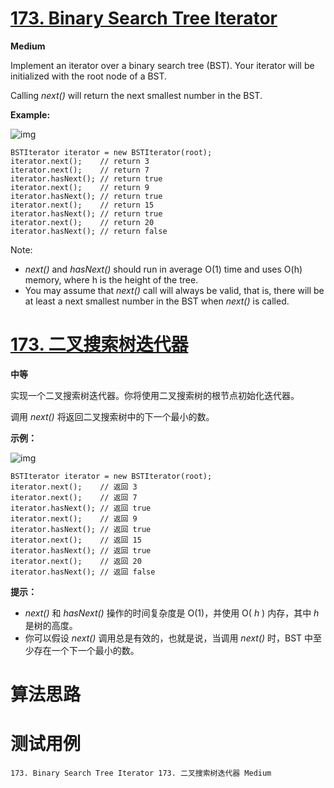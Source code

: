 # [173. Binary Search Tree Iterator][enTitle]

**Medium**

Implement an iterator over a binary search tree (BST). Your iterator will be initialized with the root node of a BST.

Calling  *next()*  will return the next smallest number in the BST.





**Example:** 

![img](https://assets.leetcode.com/uploads/2018/12/25/bst-tree.png)

```
BSTIterator iterator = new BSTIterator(root);
iterator.next();    // return 3
iterator.next();    // return 7
iterator.hasNext(); // return true
iterator.next();    // return 9
iterator.hasNext(); // return true
iterator.next();    // return 15
iterator.hasNext(); // return true
iterator.next();    // return 20
iterator.hasNext(); // return false

```



Note:

-  *next()*  and  *hasNext()*  should run in average O(1) time and uses O(h) memory, where h is the height of the tree. 
- You may assume that  *next()*  call will always be valid, that is, there will be at least a next smallest number in the BST when  *next()*  is called.
# [173. 二叉搜索树迭代器][cnTitle]

**中等**

实现一个二叉搜索树迭代器。你将使用二叉搜索树的根节点初始化迭代器。

调用  *next()*  将返回二叉搜索树中的下一个最小的数。



**示例：** 

![img](https://assets.leetcode-cn.com/aliyun-lc-upload/uploads/2018/12/25/bst-tree.png)

```
BSTIterator iterator = new BSTIterator(root);
iterator.next();    // 返回 3
iterator.next();    // 返回 7
iterator.hasNext(); // 返回 true
iterator.next();    // 返回 9
iterator.hasNext(); // 返回 true
iterator.next();    // 返回 15
iterator.hasNext(); // 返回 true
iterator.next();    // 返回 20
iterator.hasNext(); // 返回 false
```



**提示：** 

-  *next()*  和  *hasNext()*  操作的时间复杂度是 O(1)，并使用 O( *h* ) 内存，其中  *h* 是树的高度。 
- 你可以假设  *next()*  调用总是有效的，也就是说，当调用  *next()*  时，BST 中至少存在一个下一个最小的数。


# 算法思路

# 测试用例
```
173. Binary Search Tree Iterator 173. 二叉搜索树迭代器 Medium
```

[enTitle]: https://leetcode.com/problems/binary-search-tree-iterator/
[cnTitle]: https://leetcode-cn.com/problems/binary-search-tree-iterator/
